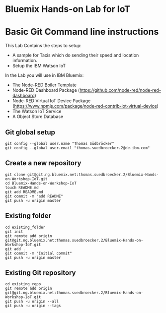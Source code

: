 # Bluemix Hands-on Lab for IoT

# Basic Git Command line instructions

This Lab Contains the steps to setup:

* A sample for Taxis which do sending their speed and location information.
* Setup the IBM Watson IoT

In the Lab you will use in IBM Bluemix:
* The Node-RED Boiler Template
* Node-RED Dashboard Package (https://github.com/node-red/node-red-dashboard)
* Node-RED Virtual IoT Device Package (https://www.npmjs.com/package/node-red-contrib-iot-virtual-device)
* The Watson IoT Service
* A Object Store Database


## Git global setup

```
git config --global user.name "Thomas Südbröcker"
git config --global user.email "thomas.suedbroecker.2@de.ibm.com"
```
## Create a new repository

```
git clone git@git.ng.bluemix.net:thomas.suedbroecker.2/Bluemix-Hands-on-Workshop-IoT.git
cd Bluemix-Hands-on-Workshop-IoT
touch README.md
git add README.md
git commit -m "add README"
git push -u origin master
```

## Existing folder

```
cd existing_folder
git init
git remote add origin git@git.ng.bluemix.net:thomas.suedbroecker.2/Bluemix-Hands-on-Workshop-IoT.git
git add .
git commit -m "Initial commit"
git push -u origin master
```

## Existing Git repository

```
cd existing_repo
git remote add origin git@git.ng.bluemix.net:thomas.suedbroecker.2/Bluemix-Hands-on-Workshop-IoT.git
git push -u origin --all
git push -u origin --tags
```
